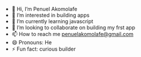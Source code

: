 - 👋 Hi, I’m Penuel Akomolafe
- 👀 I’m interested in building apps
- 🌱 I’m currently learning javascript
- 💞️ I’m looking to collaborate on building my frst app
- 📫 How to reach me penuelakomolafe@gmail.com
- 😄 Pronouns: He
- ⚡ Fun fact: curious builder

<!---
Penu-git/Penu-git is a ✨ special ✨ repository because its `README.md` (this file) appears on your GitHub profile.
You can click the Preview link to take a look at your changes.
--->
